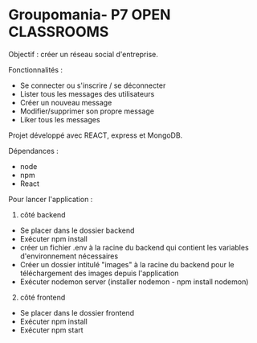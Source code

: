 # Groupomania- P7 OPEN CLASSROOMS

Objectif : créer un réseau social d'entreprise.

Fonctionnalités :
- Se connecter ou s'inscrire / se déconnecter
- Lister tous les messages des utilisateurs
- Créer un nouveau message
- Modifier/supprimer son propre message
- Liker tous les messages


Projet développé avec REACT, express et MongoDB.

Dépendances :
- node
- npm
- React

Pour lancer l'application :
1. côté backend
- Se placer dans le dossier backend
- Exécuter npm install
- créer un fichier .env à la racine du backend qui contient les variables d'environnement nécessaires
- Créer un dossier intitulé "images" à la racine du backend pour le téléchargement des images depuis l'application
- Exécuter nodemon server (installer nodemon - npm install nodemon)

2. côté frontend
- Se placer dans le dossier frontend
- Exécuter npm install
- Exécuter npm start 
